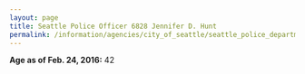 ```yaml
---
layout: page
title: Seattle Police Officer 6828 Jennifer D. Hunt
permalink: /information/agencies/city_of_seattle/seattle_police_department/copbook/6828/
---
```


**Age as of Feb. 24, 2016:** 42
